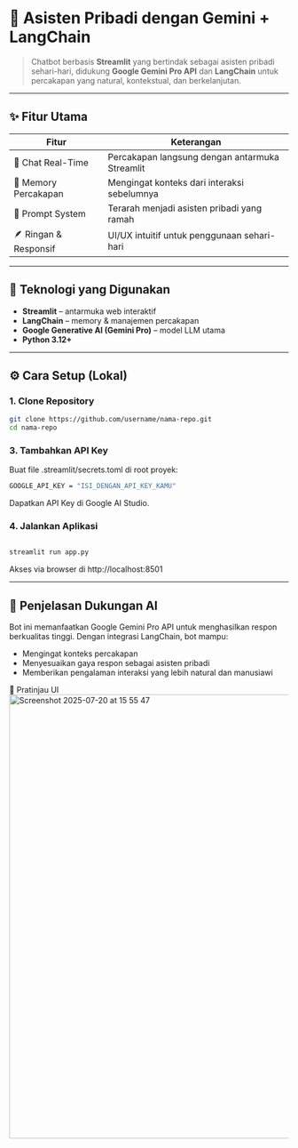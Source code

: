# 🤖 Asisten Pribadi dengan Gemini + LangChain  

> Chatbot berbasis **Streamlit** yang bertindak sebagai asisten pribadi sehari-hari, didukung **Google Gemini Pro API** dan **LangChain** untuk percakapan yang natural, kontekstual, dan berkelanjutan.

---

## ✨ Fitur Utama

| Fitur | Keterangan |
|-------|------------|
| 💬 Chat Real-Time | Percakapan langsung dengan antarmuka Streamlit |
| 🧠 Memory Percakapan | Mengingat konteks dari interaksi sebelumnya |
| 🎯 Prompt System | Terarah menjadi asisten pribadi yang ramah |
| 🪶 Ringan & Responsif | UI/UX intuitif untuk penggunaan sehari-hari |

---

## 🧪 Teknologi yang Digunakan

- **Streamlit** – antarmuka web interaktif  
- **LangChain** – memory & manajemen percakapan  
- **Google Generative AI (Gemini Pro)** – model LLM utama  
- **Python 3.12+**

---

## ⚙️ Cara Setup (Lokal)

### 1. Clone Repository
```bash
git clone https://github.com/username/nama-repo.git
cd nama-repo
```
### 3. Tambahkan API Key
Buat file .streamlit/secrets.toml di root proyek:
```bash
GOOGLE_API_KEY = "ISI_DENGAN_API_KEY_KAMU"
```
Dapatkan API Key di Google AI Studio.
### 4. Jalankan Aplikasi
```bash

streamlit run app.py
```
Akses via browser di http://localhost:8501

---

## 🧠 Penjelasan Dukungan AI
Bot ini memanfaatkan Google Gemini Pro API untuk menghasilkan respon berkualitas tinggi. Dengan integrasi LangChain, bot mampu:
- Mengingat konteks percakapan
- Menyesuaikan gaya respon sebagai asisten pribadi
- Memberikan pengalaman interaksi yang lebih natural dan manusiawi

📸 Pratinjau UI
<img width="1396" height="799" alt="Screenshot 2025-07-20 at 15 55 47" src="https://github.com/user-attachments/assets/42b2bf9f-88bd-44b1-9355-6b6df1f4317f" />

